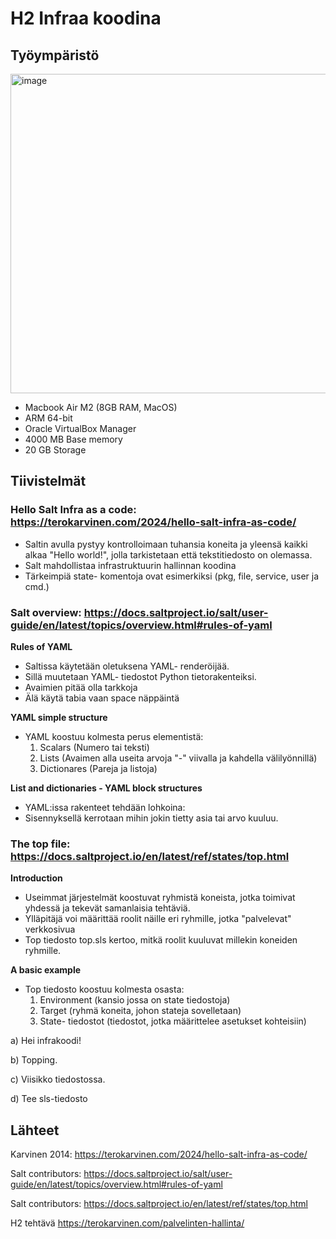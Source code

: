 # H2 Infraa koodina

## Työympäristö

<img width="510" height="511" alt="image" src="https://github.com/user-attachments/assets/534a4d5f-df8b-493a-a838-f8ef49492111" />

- Macbook Air M2 (8GB RAM, MacOS)
- ARM 64-bit
- Oracle VirtualBox Manager
- 4000 MB Base memory
- 20 GB Storage

## Tiivistelmät

### Hello Salt Infra as a code: https://terokarvinen.com/2024/hello-salt-infra-as-code/

- Saltin avulla pystyy kontrolloimaan tuhansia koneita ja yleensä kaikki alkaa "Hello world!", jolla tarkistetaan että tekstitiedosto on olemassa.
- Salt mahdollistaa infrastruktuurin hallinnan koodina
- Tärkeimpiä state- komentoja ovat esimerkiksi (pkg, file, service, user ja cmd.)

### Salt overview: https://docs.saltproject.io/salt/user-guide/en/latest/topics/overview.html#rules-of-yaml

**Rules of YAML**

- Saltissa käytetään oletuksena YAML- renderöijää.
- Sillä muutetaan YAML- tiedostot Python tietorakenteiksi.
- Avaimien pitää olla tarkkoja
- Älä käytä tabia vaan space näppäintä

**YAML simple structure**

- YAML koostuu kolmesta perus elementistä:
  1. Scalars (Numero tai teksti)
  2. Lists (Avaimen alla useita arvoja "-" viivalla ja kahdella välilyönnillä)
  3. Dictionares (Pareja ja listoja)
  
**List and dictionaries - YAML block structures**

- YAML:issa rakenteet tehdään lohkoina:
- Sisennyksellä kerrotaan mihin jokin tietty asia tai arvo kuuluu.

### The top file: https://docs.saltproject.io/en/latest/ref/states/top.html

**Introduction**

- Useimmat järjestelmät koostuvat ryhmistä koneista, jotka toimivat yhdessä ja tekevät samanlaisia tehtäviä.
- Ylläpitäjä voi määrittää roolit näille eri ryhmille, jotka "palvelevat" verkkosivua
- Top tiedosto top.sls kertoo, mitkä roolit kuuluvat millekin koneiden ryhmille. 

**A basic example**

- Top tiedosto koostuu kolmesta osasta:
  1. Environment (kansio jossa on state tiedostoja)
  2. Target (ryhmä koneita, johon stateja sovelletaan)
  3. State- tiedostot (tiedostot, jotka määrittelee asetukset kohteisiin)

a) Hei infrakoodi! 



b) Topping.

c) Viisikko tiedostossa.

d) Tee sls-tiedosto




## Lähteet

Karvinen 2014: https://terokarvinen.com/2024/hello-salt-infra-as-code/

Salt contributors: https://docs.saltproject.io/salt/user-guide/en/latest/topics/overview.html#rules-of-yaml

Salt contributors: https://docs.saltproject.io/en/latest/ref/states/top.html

H2 tehtävä https://terokarvinen.com/palvelinten-hallinta/

